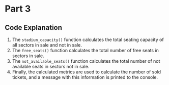 # Part 3

## Code Explanation
1. The `stadium_capacity()` function calculates the total seating capacity of all sectors in sale and not in sale.
2. The `free_seats()` function calculates the total number of free seats in sectors in sale.
3. The `not_available_seats()` function calculates the total number of not available seats in sectors not in sale.
4. Finally, the calculated metrics are used to calculate the number of sold tickets, and a message with this information is printed to the console.

